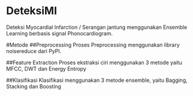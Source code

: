 # DeteksiMI
Deteksi Myocardial Infarction / Serangan jantung menggunakan Ensemble Learning berbasis signal Phonocardiogram. 

#Metode
##Preprocessing
Proses Preprocessing menggunakan library noisereduce dari PyPI.

##Feature Extraction
Proses ekstraksi ciri menggunakan 3 metode yaitu MFCC, DWT dan Energy Entropy

##Klasifikasi
Klasifikasi menggunakan 3 metode ensemble, yaitu Bagging, Stacking dan Boosting
